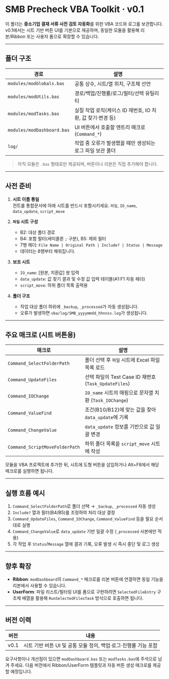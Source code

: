 # SMB Precheck VBA Toolkit · v0.1

이 폴더는 **중소기업 결재 서류 사전 검토 자동화**를 위한 VBA 코드와 로그를 보관합니다.  
v0.1에서는 시트 기반 버튼 UI를 기본으로 제공하며, 동일한 모듈을 활용해 리본/Ribbon 또는 사용자 폼으로 확장할 수 있습니다.

---

## 폴더 구조

| 경로 | 설명 |
| --- | --- |
| `modules/modGlobals.bas` | 공통 상수, 시트/열 위치, 구조체 선언 |
| `modules/modUtils.bas` | 경로/백업/진행률/로그/필터/선택 유틸리티 |
| `modules/modTasks.bas` | 실질 작업 로직(케이스 ID 재번호, IO 치환, 값 찾기·변경 등) |
| `modules/modDashboard.bas` | UI 버튼에서 호출할 엔트리 매크로(`Command_*`) |
| `log/` | 작업 중 오류가 발생했을 때만 생성되는 로그 파일 보관 폴더 |

> 아직 모듈은 `.bas` 형태로만 제공되며, 버튼이나 리본은 직접 추가해야 합니다.

---

## 사전 준비

1. **시트 이름 통일**  
   컨트롤 통합문서에 아래 시트를 반드시 포함시키세요.
   `파일`, `IO_name`, `data_update`, `script_move`

2. **`파일` 시트 구성**  
   - B2: 대상 폴더 경로  
   - B4: 포함 필터(세미콜론 `;` 구분), B5: 제외 필터  
   - 7행 헤더: `File Name | Original Path | Include? | Status | Message`  
   - 데이터는 8행부터 채워집니다.

3. **보조 시트**  
   - `IO_name`: [원본, 치환값] 쌍 입력  
   - `data_update`: 값 찾기 결과 및 수정 값 입력 테이블(A1:F1 자동 헤더)  
   - `script_move`: 하위 폴더 목록 출력용

4. **폴더 구조**  
   - 작업 대상 폴더 하위에 `_backup`, `_processed`가 자동 생성됩니다.  
   - 오류가 발생하면 `vba/log/SMB_yyyymmdd_hhnnss.log`가 생성됩니다.

---

## 주요 매크로 (시트 버튼용)

| 매크로 | 설명 |
| --- | --- |
| `Command_SelectFolderPath` | 폴더 선택 후 `파일` 시트에 Excel 파일 목록 로드 |
| `Command_UpdateFiles` | 선택 파일의 Test Case ID 재번호 (`Task_UpdateFiles`) |
| `Command_IOChange` | `IO_name` 시트의 매핑으로 문자열 치환 (`Task_IOChange`) |
| `Command_ValueFind` | 조건(B10/B12)에 맞는 값을 찾아 `data_update`에 기록 |
| `Command_ChangeValue` | `data_update` 정보를 기반으로 값 일괄 변경 |
| `Command_ScriptMoveFolderPath` | 하위 폴더 목록을 `script_move` 시트에 작성 |

모듈을 VBA 프로젝트에 추가한 뒤, 시트에 도형 버튼을 삽입하거나 Alt+F8에서 해당 매크로를 실행하면 됩니다.

---

## 실행 흐름 예시

1. `Command_SelectFolderPath`로 폴더 선택 → `_backup`, `_processed` 자동 생성
2. `Include?` 열과 필터(B4/B5)를 조정하여 처리 대상 결정
3. `Command_UpdateFiles`, `Command_IOChange`, `Command_ValueFind` 등을 필요 순서대로 실행
4. `Command_ChangeValue`로 `data_update` 기반 일괄 수정 (`_processed` 사본에만 적용)
5. 각 작업 후 `Status`/`Message` 열에 결과 기록, 오류 발생 시 즉시 중단 및 로그 생성

---

## 향후 확장

- **Ribbon**: `modDashboard`의 `Command_*` 매크로를 리본 버튼에 연결하면 동일 기능을 리본에서 사용할 수 있습니다.
- **UserForm**: 파일 리스트/필터링 UI를 폼으로 구현하려면 `SelectedFileEntry` 구조체 배열을 활용해 `RunSelectedFilesTask` 방식으로 호출하면 됩니다.

---

## 버전 이력

| 버전 | 내용 |
| --- | --- |
| v0.1 | 시트 기반 버튼 UI 및 공통 모듈 정의, 백업·로그·진행률 기능 포함 |

요구사항이나 개선점이 있으면 `modDashboard.bas` 또는 `modTasks.bas`에 주석으로 남겨 주세요. 다음 버전에서 Ribbon/UserForm 템플릿과 자동 버튼 생성 매크로를 제공할 예정입니다.
